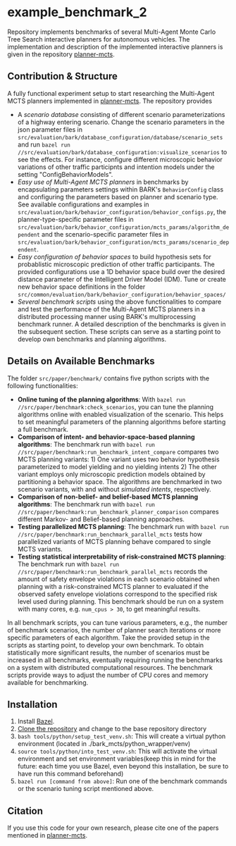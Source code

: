 # example_benchmark_2
Repository implements benchmarks of several Multi-Agent Monte Carlo Tree Search interactive planners for autonomous vehicles. 
The implementation and description of the implemented interactive planners is given in the repository [planner-mcts](https://github.com/bark-simulator/planner-mcts). 

## Contribution & Structure
A fully functional experiment setup to start researching the Multi-Agent MCTS planners implemented in [planner-mcts](https://github.com/bark-simulator/planner-mcts). The repository provides
- A _scenario database_ consisting of different scenario parameterizations of a highway entering scenario. Change the scenario parameters in the json parameter files in `src/evaluation/bark/database_configuration/database/scenario_sets` and run `bazel run //src/evaluation/bark/database_configuration:visualize_scenarios` to see the effects. For instance, configure different microscopic behavior variations of other traffic participnts and intention models under the setting "ConfigBehaviorModels".
- _Easy use of Multi-Agent MCTS planners_ in benchmarks by encapsulating parameters settings within BARK's `BehaviorConfig` class and configuring the parameters based on planner and scenario type. See available configurations and examples in `src/evaluation/bark/behavior_configuration/behavior_configs.py`, the planner-type-specific parameter files in `src/evaluation/bark/behavior_configuration/mcts_params/algorithm_dependent` and the scenario-specific parameter files in `src/evaluation/bark/behavior_configuration/mcts_params/scenario_dependent`.
- _Easy configuration of behavior spaces_ to build hypothesis sets for probablistic microscopic prediction of other traffic participants. The provided configurations use a 1D behavior space build over the desired distance parameter of the Intelligent Driver Model (IDM). Tune or create new behavior space definitions in the folder `src/common/evaluation/bark/behavior_configuration/behavior_spaces/`   
- _Several benchmark scripts_ using the above functionalities to compare and test the performance of the Multi-Agent MCTS planners in a distributed processing manner using BARK's multiprocessing benchmark runner. A detailed description of the benchmarks is given in the subsequent section. These scripts can serve as a starting point to develop own benchmarks and planning algorithms.

## Details on Available Benchmarks
The folder `src/paper/benchmark/` contains five python scripts with the following functionalities:
- **Online tuning of the planning algorithms**: With `bazel run //src/paper/benchmark:check_scenarios`, you can tune the planning algorithms online with enabled visualization of the scenario. This helps to set meaningful parameters of the planning algorithms before starting a full benchmark.
- **Comparison of intent- and behavior-space-based planning algorithms**: The benchmark run with `bazel run //src/paper/benchmark:run_benchmark_intent_compare` compares two MCTS planning variants: 1) One variant uses two behavior hypothesis parameterized to model yielding and no yielding intents 2) The other variant employs only microscopic prediction models obtained by partitioning a behavior space. The algorithms are benchmarked in two scenario variants, with and without _simulated intents_, respectively.
- **Comparison of non-belief- and belief-based MCTS planning algorithms**: The benchmark run with `bazel run //src/paper/benchmark:run_benchmark_planner_comparison` compares different Markov- and Belief-based planning approaches.
- **Testing parallelized MCTS planning**: The benchmark run with `bazel run //src/paper/benchmark:run_benchmark_parallel_mcts` tests how parallelized variants of MCTS planning behave compared to single MCTS variants. 
- **Testing statistical interpretability of risk-constrained MCTS planning**: The benchmark run with `bazel run //src/paper/benchmark:run_benchmark_parallel_mcts` records the amount of safety envelope violations in each scenario obtained when planning with a risk-constrained MCTS planner to evaluated if the observed safety envelope violations correspond to the specified risk level used during planning. This benchmark should be run on a system with many cores, e.g. `num_cpus > 30`, to get meaningful results.

In all benchmark scripts, you can tune various parameters, e.g., the number of benchmark scenarios, the number of planner search iterations or more specific parameters of each algorithm. Take the provided setup in the scripts as starting point, to develop your own benchmark. To obtain statistically more significant results, the number of scenarios must be increased in all benchmarks, eventually requiring running the benchmarks on a system with distributed computational resources. The benchmark scripts provide ways to adjust the number of CPU cores and memory available for benchmarking.

##  Installation

1. Install [Bazel](https://docs.bazel.build/versions/main/install.html).
2. [Clone the repository](https://git.fortiss.org/bark-simulator/example_benchmark_2) and change to the base repository directory
3. `bash tools/python/setup_test_venv.sh`: This will create a virtual python environment (located in ./bark_mcts/python_wrapper/venv)
4. `source tools/python/into_test_venv.sh`: This will activate the virtual environment and set environment variables(keep this in mind for the future: each time you use Bazel, even beyond this installation, be sure to have run this command beforehand)
5. `bazel run [command from above]`: Run one of the benchmark commands or the scenario tuning script mentioned above.


## Citation 
If you use this code for your own research, please cite one of the papers mentioned in [planner-mcts](https://github.com/bark-simulator/planner-mcts).
